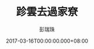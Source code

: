 ---
issue: 215
title: 跈雲去過家尞
author: 彭瑞珠
language: 四縣
date: 2017-03-16T00:00:00.000+08:00
topic: 景點
difficulty: 2
wikidata: Q98096077
wikidata_link: https://www.wikidata.org/wiki/Q98096077
author_wikidata_link: https://www.wikidata.org/wiki/Q98096341
author_wikidata: Q98096341
---